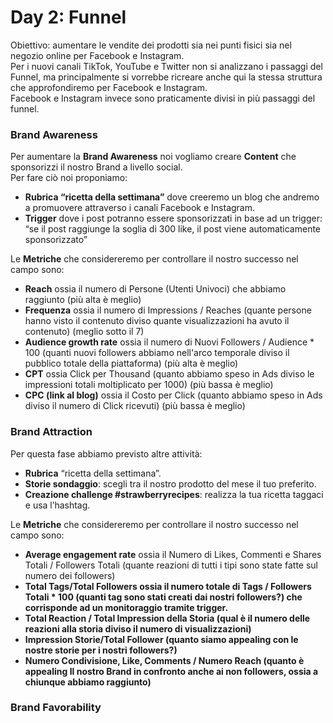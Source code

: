 # Day 2: Funnel

Obiettivo: aumentare le vendite dei prodotti sia nei punti fisici sia nel negozio online per Facebook e Instagram. <br>
Per i nuovi canali TikTok, YouTube e Twitter non si analizzano i passaggi del Funnel, ma principalmente si vorrebbe ricreare anche qui la stessa struttura che approfondiremo per Facebook e Instagram. <br>
Facebook e Instagram invece sono praticamente divisi in più passaggi del funnel. 

### Brand Awareness
Per aumentare la <b>Brand Awareness</b> noi vogliamo creare <b>Content</b> che sponsorizzi il nostro Brand a livello social. <br>
Per fare ciò noi proponiamo:
- <b>Rubrica “ricetta della settimana”</b> dove creeremo un blog che andremo a promuovere attraverso i canali Facebook e Instagram.  
- <b>Trigger</b> dove i post potranno essere sponsorizzati in base ad un trigger: “se il post raggiunge la soglia di 300 like, il post viene automaticamente sponsorizzato”

Le <b>Metriche</b> che considereremo per controllare il nostro successo nel campo sono:
- <b>Reach</b> ossia il numero di Persone (Utenti Univoci) che abbiamo raggiunto (più alta è meglio)
- <b>Frequenza</b> ossia il numero di Impressions / Reaches (quante persone hanno visto il contenuto diviso quante visualizzazioni ha avuto il contenuto) (meglio sotto il 7)
- <b>Audience growth rate</b> ossia il numero di Nuovi Followers / Audience * 100 (quanti nuovi followers abbiamo nell'arco temporale diviso il pubblico totale della piattaforma) (più alta è meglio)
- <b>CPT</b> ossia Click per Thousand (quanto abbiamo speso in Ads diviso le impressioni totali moltiplicato per 1000) (più bassa è meglio)
- <b>CPC (link al blog)</b> ossia il Costo per Click (quanto abbiamo speso in Ads diviso il numero di Click ricevuti) (più bassa è meglio)

  
### Brand Attraction
Per questa fase abbiamo previsto altre attività:
- <b>Rubrica</b> “ricetta della settimana”.
- <b>Storie sondaggio</b>: scegli tra il nostro prodotto del mese il tuo preferito.
- <b>Creazione challenge #strawberryrecipes</b>: realizza la tua ricetta taggaci e usa l’hashtag.

Le <b>Metriche</b> che considereremo per controllare il nostro successo nel campo sono:
- <b>Average engagement rate</b> ossia il Numero di Likes, Commenti e Shares Totali / Followers Totali (quante reazioni di tutti i tipi sono state fatte sul numero dei followers) 
- <b>Total Tags/Total Followers<b> ossia il numero totale di Tags / Followers Totali * 100 (quanti tag sono stati creati dai nostri followers?) che corrisponde ad un monitoraggio tramite trigger.
- <b>Total Reaction / Total Impression della Storia</b> (qual è il numero delle reazioni alla storia diviso il numero di visualizzazioni)
- <b>Impression Storie/Total Follower</b> (quanto siamo appealing con le nostre storie per i nostri followers?)
- <b>Numero Condivisione, Like, Comments / Numero Reach</b> (quanto è appealing Il nostro Brand in confronto anche ai non followers, ossia a chiunque abbiamo raggiunto)

### Brand Favorability
